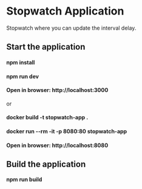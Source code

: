# Stopwatch Application
Stopwatch where you can update the interval delay.

## Start the application
#### npm install
#### npm run dev
#### Open in browser:  http://localhost:3000

or

#### docker build -t stopwatch-app .
#### docker run --rm -it -p 8080:80 stopwatch-app
#### Open in browser:  http://localhost:8080

## Build the application
#### npm run build
